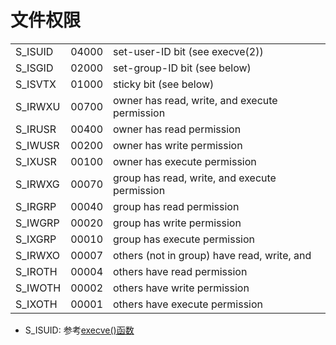 # 文件权限

<table>
<tr>
<td>S_ISUID</td>     
<td>04000</td>   
<td>set-user-ID bit (see execve(2))</td>
</tr>
<tr><td>S_ISGID</td>
<td>02000</td>   
<td>set-group-ID bit (see below)</td>
</tr>
<tr>
<td>S_ISVTX</td>     
<td>01000</td>   
<td>sticky bit (see below)</td>
</tr>
<tr>
<td>S_IRWXU</td>
<td>00700</td>
<td>owner has read, write, and execute permission</td>
</tr>
<tr>
<td>S_IRUSR</td>
<td>00400</td>
<td>owner has read permission</td>
</tr>
<tr>
<td>S_IWUSR</td>
<td>00200</td>
<td>owner has write permission</td>
</tr>
<tr>
<td>S_IXUSR</td>
<td>00100</td>
<td>owner has execute permission</td>
</tr>
<tr>
<td>S_IRWXG</td>
<td>00070</td>
<td>group has read, write, and execute permission</td>
</tr>
<tr>
<td>S_IRGRP</td>
<td>00040</td>
<td>group has read permission</td></tr>
<tr>
<td>S_IWGRP</td>
<td>00020</td>
<td>group has write permission</td></tr>
<tr>
<td>S_IXGRP</td>
<td>00010</td>
<td>group has execute permission</td></tr>
<tr>
<td>S_IRWXO</td>
<td>00007</td>
<td>others (not in group) have read,  write,  and</td>
</tr>
<tr>
<td>S_IROTH</td>
<td>00004</td>
<td>others have read permission</td></tr>
<tr>
<td>S_IWOTH</td>
<td>00002</td>
<td>others have write permission</td></tr>
<tr>
<td>S_IXOTH</td>
<td>00001</td>
<td>others have execute permission</td></tr>
<table>

- S_ISUID: 参考[execve()函数](Linux_Process_API_execve().md)